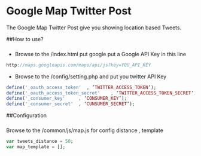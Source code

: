 # Google Map Twitter Post

The Google Map Twitter Post give you showing location based Tweets.

##How to use?
###
- Browse to the /index.html put google put a Google API Key in this line 
```php
http://maps.googleapis.com/maps/api/js?key=YOU_API_KEY
```
- Browse to the /config/setting.php and put you twitter API Key 
```php
define('_oauth_access_token'  , ’TWITTER_ACCESS_TOKEN’);
define('_oauth_access_token_secret'    , ‘TWITTER_ACCESS_TOKEN_SECRET’);
define('_consumer_key'     , ‘CONSUMER_KEY’);
define('_consumer_secret'  , ‘CUNSUMER_SECRET’);
```

##Configuration
###
Browse to the /common/js/map.js for config distance , template
```php
var tweets_distance = 50; 
var map_template = [];
```
